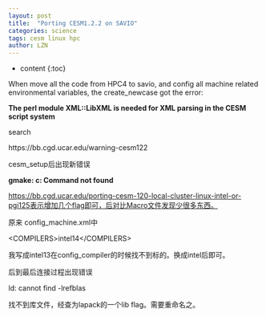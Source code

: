 ```yaml
---
layout: post
title:  "Porting CESM1.2.2 on SAVIO" 
categories: science
tags: cesm linux hpc
author: LZN
---
```


* content
{:toc}

When move all the code from HPC4 to savio, and config all machine related environmental variables, the create_newcase got the error:
<p class="p1"><strong><span class="s1">The perl module XML::LibXML is needed for XML parsing in the CESM script system</span></strong></p>
<p class="p1">search</p>
https://bb.cgd.ucar.edu/warning-cesm122

cesm_setup后出现新错误

<strong>gmake: c: Command not found</strong>

https://bb.cgd.ucar.edu/porting-cesm-120-local-cluster-linux-intel-or-pgi125表示增加几个flag即可，后对比Macro文件发现少很多东西。

原来 config_machine.xml中

&lt;COMPILERS&gt;intel14&lt;/COMPILERS&gt;

我写成intel13在config_compiler的时候找不到标的。换成intel后即可。

后到最后连接过程出现错误

ld: cannot find -lrefblas

找不到库文件，经查为lapack的一个lib flag。需要重命名之。
